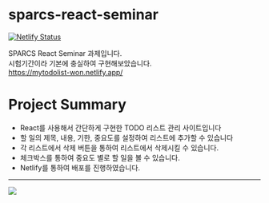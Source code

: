 # sparcs-react-seminar
[![Netlify Status](https://api.netlify.com/api/v1/badges/738493f4-2b84-439e-ae7a-69f788ad1377/deploy-status)](https://app.netlify.com/sites/mytodolist-won/deploys)

SPARCS React Seminar 과제입니다.\
시험기간이라 기본에 충실하여 구현해보았습니다.\
https://mytodolist-won.netlify.app/

# Project Summary
* React를 사용해서 간단하게 구현한 TODO 리스트 관리 사이트입니다
* 할 일의 제목, 내용, 기한, 중요도를 설정하여 리스트에 추가할 수 있습니다
* 각 리스트에서 삭제 버튼을 통하여 리스트에서 삭제시킬 수 있습니다.
* 체크박스를 통하여 중요도 별로 할 일을 볼 수 있습니다.
* Netlify를 통하여 배포를 진행하였습니다.
***
<img src="https://user-images.githubusercontent.com/68576681/194758100-09bf5be8-b7f1-425a-9638-ad36a6476d76.png">
